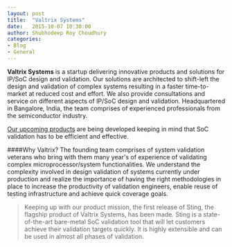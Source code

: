 ```yaml
---
layout: post
title:  "Valtrix Systems"
date:   2015-10-07 10:30:00
author: Shubhodeep Roy Choudhury
categories: 
- Blog
- General
---
```


<b>Valtrix Systems</b> is a startup delivering innovative products and solutions for IP/SoC design and validation.
Our solutions are architected to shift-left the design and validation of complex systems resulting in a faster time-to-market at reduced cost and effort. We also provide consultations and service on different aspects of IP/SoC design and validation.
Headquartered in Bangalore, India, the team comprises of experienced professionals from the semiconductor industry.

[Our upcoming products][upcmng-prod] are being developed keeping in mind that SoC validation has to be efficient and effective.

####Why Valtrix?
The founding team comprises of system validation veterans who bring with them many year's of experience of validating complex microprocessor/system functionalities. We understand the complexity involved in design validation of systems currently under production and realize the importance of having the right methodologies in place to increase the productivity of validation engineers, enable reuse of testing infrastructure and achieve quick coverage goals.

>Keeping up with our product mission, the first release of Sting, the flagship product of Valtrix Systems, has been made. Sting is a state-of-the-art bare-metal SoC validation tool that will let customers achieve their validation targets quickly. It is highly extensible and can be used in almost all phases of validation.

[upcmng-prod]: http://www.valtrix.in/upprod
